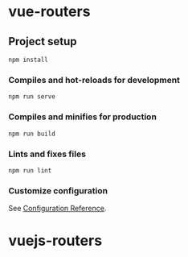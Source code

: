 # vue-routers

## Project setup
```shell
npm install
```

### Compiles and hot-reloads for development
```shell
npm run serve
```

### Compiles and minifies for production
```shell
npm run build
```

### Lints and fixes files
```shell
npm run lint
```

### Customize configuration
See [Configuration Reference](https://cli.vuejs.org/config/).
# vuejs-routers
